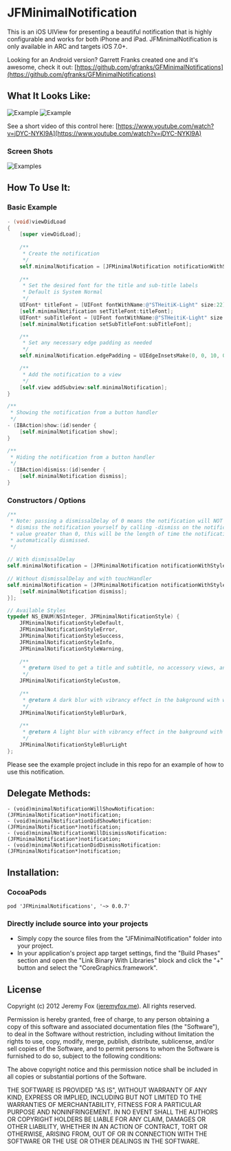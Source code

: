 JFMinimalNotification
===========

This is an iOS UIView for presenting a beautiful notification that is highly configurable and works for both iPhone and iPad. JFMinimalNotification is only available in ARC and targets iOS 7.0+.

Looking for an Android version? Garrett Franks created one and it's awesome, check it out: [https://github.com/gfranks/GFMinimalNotifications](https://github.com/gfranks/GFMinimalNotifications)

What It Looks Like:
------------------

![Example](https://dl.dropboxusercontent.com/u/55388810/example.gif) ![Example](https://dl.dropboxusercontent.com/u/55388810/exampletop.gif)

See a short video of this control here: [https://www.youtube.com/watch?v=jDYC-NYKl9A](https://www.youtube.com/watch?v=jDYC-NYKl9A)

### Screen Shots

![Examples](https://dl.dropboxusercontent.com/u/55388810/JFMinimalNotificationExample.jpeg)
<!-- ![Success With Left View](https://imageshack.us/a/img713/7325/screenshot20130508at125.png)
![Success](https://imageshack.us/a/img560/7325/screenshot20130508at125.png)
![Error](https://imageshack.us/a/img43/7325/screenshot20130508at125.png)
![Default](https://imageshack.us/a/img856/7325/screenshot20130508at125.png)  -->

How To Use It:
-------------

### Basic Example

```objective-c
- (void)viewDidLoad
{
    [super viewDidLoad];
    
    /**
     * Create the notification
     */
    self.minimalNotification = [JFMinimalNotification notificationWithStyle:JFMinimalNotificationStyleDefault title:@"This is my awesome title" subTitle:@"This is my awesome sub-title"];
    
    /**
     * Set the desired font for the title and sub-title labels
     * Default is System Normal
     */
    UIFont* titleFont = [UIFont fontWithName:@"STHeitiK-Light" size:22];
    [self.minimalNotification setTitleFont:titleFont];
    UIFont* subTitleFont = [UIFont fontWithName:@"STHeitiK-Light" size:16];
    [self.minimalNotification setSubTitleFont:subTitleFont];

    /**
     * Set any necessary edge padding as needed
     */
    self.minimalNotification.edgePadding = UIEdgeInsetsMake(0, 0, 10, 0);

    /**
     * Add the notification to a view
     */
    [self.view addSubview:self.minimalNotification];
}

/**
 * Showing the notification from a button handler
 */
- (IBAction)show:(id)sender {
    [self.minimalNotification show];
}

/**
 * Hiding the notification from a button handler
 */
- (IBAction)dismiss:(id)sender {
    [self.minimalNotification dismiss];
}
```

### Constructors / Options

```objective-c
/**
 * Note: passing a dismissalDelay of 0 means the notification will NOT be automatically dismissed, you will need to 
 * dismiss the notification yourself by calling -dismiss on the notification object. If you pass a dismissalDelay 
 * value greater than 0, this will be the length of time the notification will remain visisble before being 
 * automatically dismissed.
 */
 
// With dismissalDelay
self.minimalNotification = [JFMinimalNotification notificationWithStyle:JFMinimalNotificationStyleError title:@"This is my awesome title" subTitle:@"This is my awesome sub-title" dismissalDelay:3.0];
 
// Without dismissalDelay and with touchHandler
self.minimalNotification = [JFMinimalNotification notificationWithStyle:JFMinimalNotificationStyleError title:@"This is my awesome title" subTitle:@"This is my awesome sub-title" dismissalDelay:0.0 touchHandler:^{
    [self.minimalNotification dismiss];
}];
```

```objective-c
// Available Styles
typedef NS_ENUM(NSInteger, JFMinimalNotificationStyle) {
    JFMinimalNotificationStyleDefault,
    JFMinimalNotificationStyleError,
    JFMinimalNotificationStyleSuccess,
    JFMinimalNotificationStyleInfo,
    JFMinimalNotificationStyleWarning,
    
    /**
     * @return Used to get a title and subtitle, no accessory views, and white bg with black label text. Use the .bakgroundColor property on the notification to set the desired background color and .textColor property on the titleLabel and subTitleLabel UILabel's to change text color.
     */
    JFMinimalNotificationStyleCustom,
    
    /**
     * @return A dark blur with vibrancy effect in the bakground with white label text.
     */
    JFMinimalNotificationStyleBlurDark,
    
    /**
     * @return A light blur with vibrancy effect in the bakground with black label text.
     */
    JFMinimalNotificationStyleBlurLight
};
```

Please see the example project include in this repo for an example of how to use this notification.
    
Delegate Methods:
----------------

    - (void)minimalNotificationWillShowNotification:(JFMinimalNotification*)notification;
    - (void)minimalNotificationDidShowNotification:(JFMinimalNotification*)notification;
    - (void)minimalNotificationWillDisimissNotification:(JFMinimalNotification*)notification;
    - (void)minimalNotificationDidDismissNotification:(JFMinimalNotification*)notification;
    
Installation:
------------

### CocoaPods

`pod 'JFMinimalNotifications', '~> 0.0.7'`

### Directly include source into your projects

- Simply copy the source files from the "JFMinimalNotification" folder into your project.
- In your application's project app target settings, find the "Build Phases" section and open the "Link Binary With Libraries" block and click the "+" button and select the "CoreGraphics.framework".

License
-------
Copyright (c) 2012 Jeremy Fox ([jeremyfox.me](http://www.jeremyfox.me)). All rights reserved.

Permission is hereby granted, free of charge, to any person obtaining a copy
of this software and associated documentation files (the "Software"), to deal
in the Software without restriction, including without limitation the rights
to use, copy, modify, merge, publish, distribute, sublicense, and/or sell
copies of the Software, and to permit persons to whom the Software is
furnished to do so, subject to the following conditions:

The above copyright notice and this permission notice shall be included in
all copies or substantial portions of the Software.

THE SOFTWARE IS PROVIDED "AS IS", WITHOUT WARRANTY OF ANY KIND, EXPRESS OR
IMPLIED, INCLUDING BUT NOT LIMITED TO THE WARRANTIES OF MERCHANTABILITY,
FITNESS FOR A PARTICULAR PURPOSE AND NONINFRINGEMENT. IN NO EVENT SHALL THE
AUTHORS OR COPYRIGHT HOLDERS BE LIABLE FOR ANY CLAIM, DAMAGES OR OTHER
LIABILITY, WHETHER IN AN ACTION OF CONTRACT, TORT OR OTHERWISE, ARISING FROM,
OUT OF OR IN CONNECTION WITH THE SOFTWARE OR THE USE OR OTHER DEALINGS IN THE
SOFTWARE.
